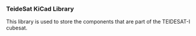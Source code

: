 ### TeideSat KiCad Library
This library is used to store the components that are part of the TEIDESAT-I cubesat.